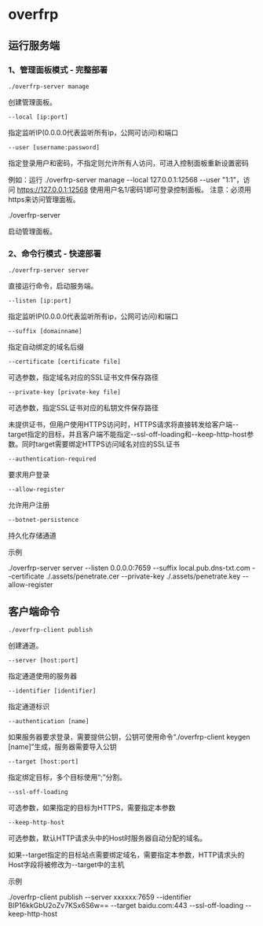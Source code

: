 # overfrp

## 运行服务端
### 1、管理面板模式 - 完整部署
    ./overfrp-server manage

创建管理面板。

    --local [ip:port]
指定监听IP(0.0.0.0代表监听所有ip，公网可访问)和端口

    --user [username:password]
指定登录用户和密码，不指定则允许所有人访问，可进入控制面板重新设置密码

例如：运行 ./overfrp-server manage --local 127.0.0.1:12568 --user "1:1"，访问 https://127.0.0.1:12568 使用用户名1/密码1即可登录控制面板。
注意：必须用https来访问管理面板。

./overfrp-server

启动管理面板。

### 2、命令行模式 - 快速部署
    ./overfrp-server server
直接运行命令，启动服务端。

    --listen [ip:port]
指定监听IP(0.0.0.0代表监听所有ip，公网可访问)和端口

    --suffix [domainname]
指定自动绑定的域名后缀

    --certificate [certificate file]
可选参数，指定域名对应的SSL证书文件保存路径

    --private-key [private-key file]

可选参数，指定SSL证书对应的私钥文件保存路径

未提供证书，但用户使用HTTPS访问时，HTTPS请求将直接转发给客户端--target指定的目标，并且客户端不能指定--ssl-off-loading和--keep-http-host参数。同时target需要绑定HTTPS访问域名对应的SSL证书

    --authentication-required
要求用户登录

    --allow-register
允许用户注册

    --botnet-persistence
持久化存储通道

示例

./overfrp-server server --listen 0.0.0.0:7659 --suffix local.pub.dns-txt.com --certificate ./.assets/penetrate.cer --private-key ./.assets/penetrate.key --allow-register

## 客户端命令
    ./overfrp-client publish

创建通道。

    --server [host:port]
指定通道使用的服务器

    --identifier [identifier]
指定通道标识

    --authentication [name]
如果服务器要求登录，需要提供公钥，公钥可使用命令“./overfrp-client keygen [name]”生成，服务器需要导入公钥
    
    --target [host:port]

指定绑定目标，多个目标使用“;”分割。
    
    --ssl-off-loading

可选参数，如果指定的目标为HTTPS，需要指定本参数
    
    --keep-http-host

可选参数，默认HTTP请求头中的Host时服务器自动分配的域名。

如果--target指定的目标站点需要绑定域名，需要指定本参数，HTTP请求头的Host字段将被修改为--target中的主机
    
示例

./overfrp-client publish --server xxxxxx:7659 --identifier BIP16kkGbU2oZv7KSx6S6w== --target baidu.com:443 --ssl-off-loading --keep-http-host
